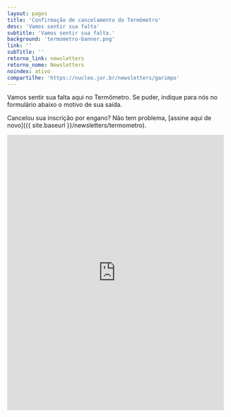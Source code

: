```yaml
---
layout: pages
title: 'Confirmação de cancelamento do Termômetro'
desc: 'Vamos sentir sua falta'
subtitle: 'Vamos sentir sua falta.'
background: 'termometro-banner.png'
link: ''
subTitle: ''
retorno_link: newsletters
retorno_nome: Newsletters
noindex: ativo
compartilhe: 'https://nucleo.jor.br/newsletters/garimpo'
---
```




Vamos sentir sua falta aqui no Termômetro. Se puder, indique para nós no formulário abaixo o motivo de sua saída.

Cancelou sua inscrição por engano? Não tem problema, [assine aqui de novo]({{ site.baseurl }}/newsletters/termometro).

<iframe src="https://docs.google.com/forms/d/e/1FAIpQLScVgmb0pyQE56SIEGtLQodmfhmKs8P3aiCV2wdAuSEmTgURDA/viewform?embedded=true" width="100%" height="638" frameborder="0" marginheight="0" marginwidth="0">Loading…</iframe>
